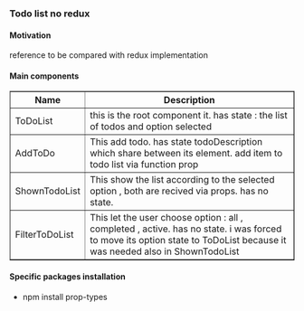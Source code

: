 
<h3>Todo list no redux</h3>

<h4>Motivation</h4>
reference to be compared with redux implementation

<h4>Main components</h4>
<table border=1>
  <tr>
    <th>Name</th>
    <th>Description</th> 
  </tr>
  <tr>
    <td>ToDoList</td>
    <td>this is the root component it. has state : the list of todos and option selected</td> 
  </tr>
  <tr>
    <td>AddToDo</td>
    <td>This add todo. has state todoDescription which share between its element. add item to todo list via function prop</td> 
  </tr>
  <tr>
    <td>ShownTodoList</td>
    <td>This show the list according to the selected option , both are recived via props. has no state.</td> 
  </tr>
  <tr>
    <td>FilterToDoList</td>
    <td>This let the user choose option : all , completed , active. has no state. i was forced to move its option state to ToDoList because it was needed also in ShownTodoList</td> 
  </tr>
</table>

<h4>Specific packages installation</h4>
<ul>
<li>npm install prop-types</li>
</ul>




